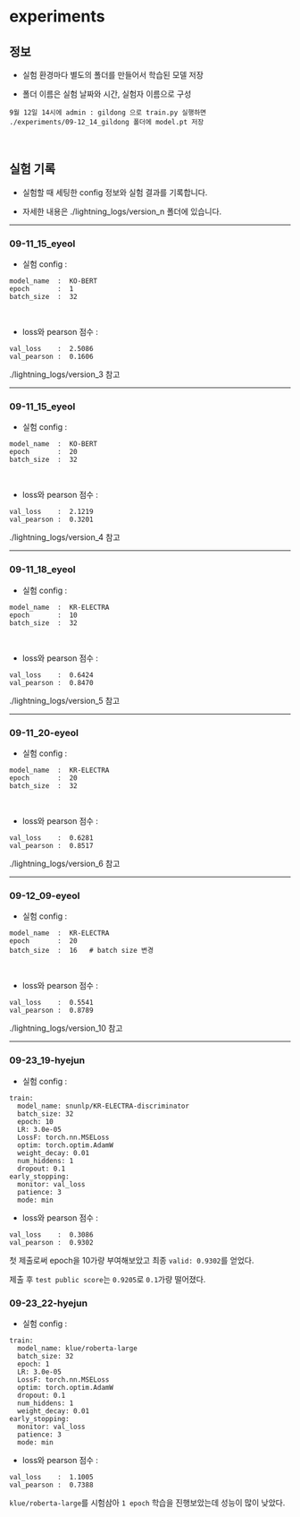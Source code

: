 # experiments

## 정보
- 실험 환경마다 별도의 폴더를 만들어서 학습된 모델 저장

- 폴더 이름은 실험 날짜와 시간, 실험자 이름으로 구성
```plaintex
9월 12일 14시에 admin : gildong 으로 train.py 실행하면
./experiments/09-12_14_gildong 폴더에 model.pt 저장
```
<br/>

## 실험 기록
- 실험할 때 세팅한 config 정보와 실험 결과를 기록합니다.

- 자세한 내용은 ./lightning_logs/version_n 폴더에 있습니다. <br/>
---

### 09-11_15_eyeol
- 실험 config : <br/>
```plaintext
model_name  :  KO-BERT
epoch       :  1
batch_size  :  32
```
<br>

- loss와 pearson 점수 : <br/>
```plaintext
val_loss    :  2.5086
val_pearson :  0.1606
```
./lightning_logs/version_3 참고

---

### 09-11_15_eyeol
- 실험 config : <br/>
```plaintext
model_name  :  KO-BERT
epoch       :  20
batch_size  :  32
```
<br>

- loss와 pearson 점수 : <br/>
```plaintext
val_loss    :  2.1219
val_pearson :  0.3201
```
./lightning_logs/version_4 참고

---

### 09-11_18_eyeol

- 실험 config : <br/>
```plaintext
model_name  :  KR-ELECTRA
epoch       :  10
batch_size  :  32
```
<br>

- loss와 pearson 점수 : <br/>
```plaintext
val_loss    :  0.6424
val_pearson :  0.8470
```
./lightning_logs/version_5 참고

---

### 09-11_20-eyeol
- 실험 config : <br/>
```plaintext
model_name  :  KR-ELECTRA
epoch       :  20
batch_size  :  32
```
<br>

- loss와 pearson 점수 : <br/>
```plaintext
val_loss    :  0.6281
val_pearson :  0.8517
```
./lightning_logs/version_6 참고

---

### 09-12_09-eyeol

- 실험 config : <br/>
```plaintext
model_name  :  KR-ELECTRA
epoch       :  20
batch_size  :  16   # batch size 변경
```
<br>

- loss와 pearson 점수 : <br/>
```plaintext
val_loss    :  0.5541
val_pearson :  0.8789
```

./lightning_logs/version_10 참고

---

### 09-23_19-hyejun

- 실험 config :

```plaintext
train:
  model_name: snunlp/KR-ELECTRA-discriminator
  batch_size: 32
  epoch: 10
  LR: 3.0e-05
  LossF: torch.nn.MSELoss
  optim: torch.optim.AdamW
  weight_decay: 0.01
  num_hiddens: 1
  dropout: 0.1
early_stopping:
  monitor: val_loss
  patience: 3
  mode: min
```

- loss와 pearson 점수 :

```plaintext
val_loss    :  0.3086
val_pearson :  0.9302
```

첫 제출로써 epoch을 10가량 부여해보았고 최종 `valid: 0.9302`를 얻었다.

제출 후 `test public score`는 `0.9205`로 `0.1`가량 떨어졌다.

### 09-23_22-hyejun

- 실험 config :

```plaintext
train:
  model_name: klue/roberta-large
  batch_size: 32
  epoch: 1
  LR: 3.0e-05
  LossF: torch.nn.MSELoss
  optim: torch.optim.AdamW
  dropout: 0.1
  num_hiddens: 1
  weight_decay: 0.01
early_stopping:
  monitor: val_loss
  patience: 3
  mode: min
```

- loss와 pearson 점수 :

```plaintext
val_loss    :  1.1005
val_pearson :  0.7388
```

`klue/roberta-large`를 시험삼아 `1 epoch` 학습을 진행보았는데 성능이 많이 낮았다.